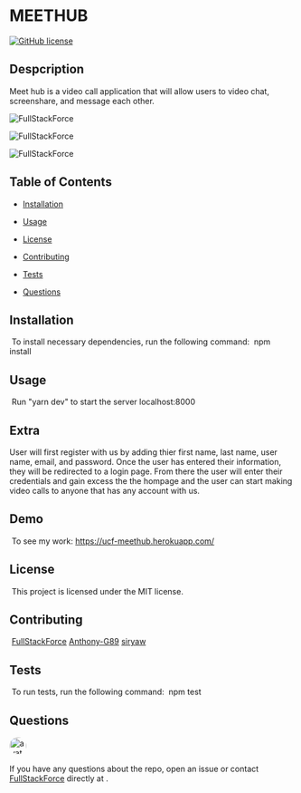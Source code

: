 # MEETHUB

[![GitHub license](https://img.shields.io/badge/license-MIT-blue.svg)](https://github.com/FullStackForce)

## Despcription
  Meet hub is a video call application that will allow
 users to video chat, screenshare, and message each other.

 ![FullStackForce](https://i.postimg.cc/43QV56Sq/meethub01.png)

  ![FullStackForce](https://i.postimg.cc/jSz7x6t2/meethub02.png)

![FullStackForce](https://i.postimg.cc/zf7HWJL1/meethub03.png)

## Table of Contents
* [Installation](#installation) 
 
* [Usage](#usage) 
 
* [License](#license) 
 
* [Contributing](#contributing) 
 
* [Tests](#tests) 
 
* [Questions](#questions) 

## Installation
​
To install necessary dependencies, run the following command:
​
npm install
​
## Usage
​
Run "yarn dev" to start the server localhost:8000
​
## Extra
User will first register with us by adding thier first name, 
last name, user name, email, and password. Once the user has
entered their information, they will be redirected to a login
page. From there the user will enter their credentials and gain
excess the the hompage and the user can start making video calls 
to anyone that has any account with us. 

## Demo
​
To see my work: https://ucf-meethub.herokuapp.com/


## License
​
This project is licensed under the MIT license.
  
## Contributing
​
[FullStackForce]('https://github.com/FullStackForce') 
[Anthony-G89]('https://github.com/Anthony-G89')
[siryaw]('https://github.com/siryaw')

## Tests
​
To run tests, run the following command:
​
npm test
​
## Questions
​
<img src="https://avatars1.githubusercontent.com/u/7883863?v=4" alt="avatar" style="border-radius: 16px" width="30" />

If you have any questions about the repo, open an issue or contact [FullStackForce](https://github.com/FullStackForce) directly at .
